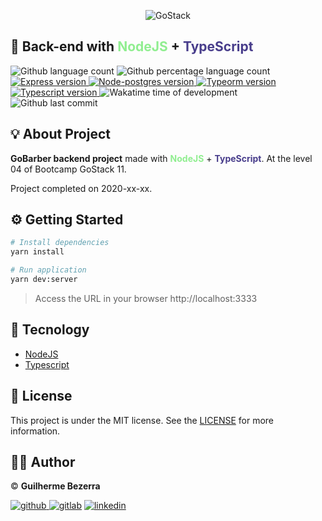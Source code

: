<p align="center">
    <img alt="GoStack" src="https://i.lensdump.com/i/jCEM0c.png" />
</p>

## :rocket: Back-end with <span style="color:lightgreen;">NodeJS</span> + <span style="color:darkslateblue;">TypeScript</span>

<p align="left">
    <img alt="Github language count" src="https://img.shields.io/github/languages/count/gbdsantos/nodejs-bootcamp-gostack-11-gobarber">

  <img alt="Github percentage language count" src="https://img.shields.io/github/languages/top/gbdsantos/nodejs-bootcamp-gostack-11-gobarber">

  <a href="hhttp://expressjs.com/">
    <img alt="Express version" src="https://img.shields.io/github/package-json/dependency-version/gbdsantos/nodejs-bootcamp-gostack-11-gobarber/express">
  </a>

  <a href="https://node-postgres.com/">
    <img alt="Node-postgres version" src="https://img.shields.io/github/package-json/dependency-version/gbdsantos/nodejs-bootcamp-gostack-11-gobarber/pg">
  </a>

  <a href="https://typeorm.io/#/">
    <img alt="Typeorm version" src="https://img.shields.io/github/package-json/dependency-version/gbdsantos/nodejs-bootcamp-gostack-11-gobarber/typeorm">
  </a>

  <a href="https://www.typescriptlang.org/">
    <img alt="Typescript version" src="https://img.shields.io/github/package-json/dependency-version/gbdsantos/nodejs-bootcamp-gostack-11-gobarber/dev/typescript">
  </a>

  <img alt="Wakatime time of development" src="https://wakatime.com/badge/github/gbdsantos/nodejs-bootcamp-gostack-11-gobarber.svg">

  <img alt="Github last commit" src="https://img.shields.io/github/last-commit/gbdsantos/nodejs-bootcamp-gostack-11-gobarber">
</p>

## :bulb: About Project

**GoBarber backend project** made with <span style="color:lightgreen; font-weight:bold;">**NodeJS**</span> + <span style="color:darkslateblue; font-weight:bold;">**TypeScript**</span>. At the level 04 of Bootcamp GoStack 11.

Project completed on 2020-xx-xx.

## :gear: Getting Started

```Bash
# Install dependencies
yarn install

# Run application
yarn dev:server
```

> Access the URL in your browser http://localhost:3333

## :wrench: Tecnology

- [NodeJS](https://nodejs.org/)
- [Typescript](https://www.typescriptlang.org/)

## :memo: License

This project is under the MIT license. See the [LICENSE](https://github.com/gbdsantos/bootcamp-gostack-gobarber-frontend/blob/master/LICENSE) for more information.

## :man_astronaut: Author

©️ **Guilherme Bezerra**

[![github](http://ap.imagensbrasil.org/images/2018/12/10/github-logo-1.png) ](http://www.github.com/gbdsantos)
[![gitlab](http://ap.imagensbrasil.org/images/2018/12/10/gitlab-32.png)](https://gitlab.com/gbdsantos1)
[![linkedin](http://ap.imagensbrasil.org/images/2018/12/10/linkedin-1.png)](https://www.linkedin.com/in/gbdsantos/)
